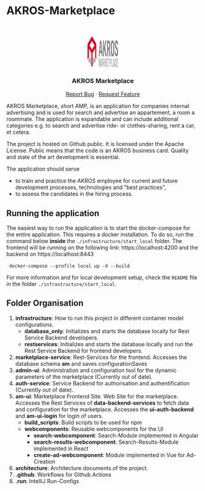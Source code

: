 # AKROS-Marketplace

<br />
<p align="center">
  <a href="https://github.com/AkrosAG/Akros-Marketplace">
    <img src="Architecture/images/am_logo.svg" alt="Logo" width="80" height="80">
  </a>
  <h3 align="center">AKROS Marketplace</h3>
  <p align="center">
    <a href="https://github.com/AkrosAG/Akros-Marketplace/issues">Report Bug</a>
    ·
    <a href="https://github.com/AkrosAG/Akros-Marketplace/issues">Request Feature</a>
  </p>
</p>

AKROS Marketplace, short AMP, is an application for companies internal advertising and is used for search and advertise an appartement, a room a roommate. The application is expandable and can include additional categories e.g. to search and advertise ride- or clothes-sharing, rent a car, et cetera.

The project is hosted on Github public. It is licensed under the Apache License. Public means that the code is an AKROS business card. Quality and state of the art development is essential.

The application should serve

- to train and practice the AKROS employee for current and future development processes, technologies and "best practices",
- to assess the candidates in the hiring process.

## Running the application

The easiest way to run the application is to start the docker-compose for the entire application. This requires a docker installation.
To do so, run the command below **inside** the  `./infrastructure/start_local` folder. The frontend will be running on the following link: https://localhost:4200 and the backend on https://localhost:8443

   ```
    docker-compose --profile local up -d --build
   ```
   
For more information and for local development setup, check the `README` file in the folder `./infrastructure/start_local`.

## Folder Organisation

1. **infrastructure**: How to run this project in different container model configurations.
   - **database_only**: Initializes and starts the database locally for Rest Service Backend developers.
   - **restservices**: Initializes and starts the database locally and run the Rest Service Backend for frontend developers.
2. **marketplace-service**: Rest-Services for the frontend. Accesses the database schema **am** and saves configurationSaves
3. **admin-ui**: Administration and configuration tool for the dynamic parameters of the marketplace (Currently out of date).
4. **auth-service**: Service Backend for authorisation and authentification (Currently out of date).
5. **am-ui**: Marketplace Frontend Site. Web Site for the marketplace. Accesses the Rest Services of **data-backend-services** to fetch data and configuration for the marketplace. Accesses the **ui-auth-backend** and **am-ui-login** for login of users.
   - **build_scripts**: Build scripts to be used for npm
   - **webcomponents**: Reusable webcomponents for the UI
     - **search-webcomponent**: Search-Module implemented in Angular
     - **search-results-webcomponent**: Search-Results-Module implemented in React
     - **create-ad-webcomponent**: Module implemented in Vue for Ad-Creation
6. **architecture**: Architecture documents of the project.
7. **.github**: Workflows for Github Actions
8. **.run**: IntelliJ Run-Configs
